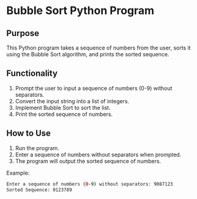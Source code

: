 # Bubble Sort Python Program

## Purpose
This Python program takes a sequence of numbers from the user, sorts it using the Bubble Sort algorithm, and prints the sorted sequence.

## Functionality
1. Prompt the user to input a sequence of numbers (0-9) without separators.
2. Convert the input string into a list of integers.
3. Implement Bubble Sort to sort the list.
4. Print the sorted sequence of numbers.

## How to Use
1. Run the program.
2. Enter a sequence of numbers without separators when prompted.
3. The program will output the sorted sequence of numbers.

Example:
```bash
Enter a sequence of numbers (0-9) without separators: 9087123
Sorted Sequence: 0123789
